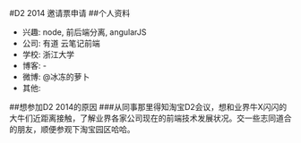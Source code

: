#D2 2014 邀请票申请
##个人资料
- 兴趣: node, 前后端分离, angularJS
- 公司: 有道 云笔记前端
- 学校: 浙江大学
- 博客: -
- 微博: @冰冻的萝卜
- 其他: 

##想参加D2 2014的原因
###从同事那里得知淘宝D2会议，想和业界牛X闪闪的大牛们近距离接触，了解业界各家公司现在的前端技术发展状况。交一些志同道合的朋友，顺便参观下淘宝园区哈哈。
